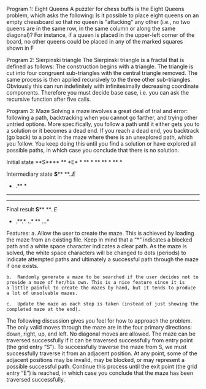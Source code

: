 Program 1: Eight Queens
A puzzler for chess buffs is the Eight Queens problem, which asks the following: Is it possible to place eight queens on an empty chessboard so that no queen is "attacking" any other (i.e., no two queens are in the same row, in the same column or along the same diagonal)? For instance, if a queen is placed in the upper-left corner of the board, no other queens could be placed in any of the marked squares shown in F

Program 2: Sierpinski triangle
The Sierpinski triangle is a fractal that is defined as follows: The construction begins with a triangle. The triangle is cut into four congruent sub-triangles with the central triangle removed. The same process is then applied recursively to the three other sub-triangles. Obviously this can run indefinitely with infinitesimally decreasing coordinate components. Therefore you must decide base case, i.e. you can ask the recursive function after five calls. 


Program 3: Maze
Solving a maze involves a great deal of trial and error: following a path, backtracking when you cannot go farther, and trying other untried options. More specifically, you follow a path until it either gets you to a solution or it becomes a dead end. If you reach a dead end, you backtrack (go back) to a point in the maze where there is an unexplored path, which you follow. You keep doing this until you find a solution or have explored all possible paths, in which case you conclude that there is no solution. 

Initial state
\*\*S\*\*\*\*
\*\*  \*E\*
\*  \*\* \*
\*\* \*\* \*
\*\*    \*

Intermediary state
**S****
**..*E*
* .** *
** ** *
**    *

Final result
**S****
**..*E*
* .**.*
**.**.*
** ...*


Features: 
	a.	Allow the user to create the maze. This is achieved by loading the maze from an existing file. Keep in mind that a “*” indicates a 		blocked path and a white space character indicates a clear path. As the maze is solved, the white space characters will be changed 		to dots (periods) to indicate attempted paths and ultimately a successful path through the maze if one exists. 
	
	b.	Randomly generate a maze to be searched if the user decides not to provide a maze of her/his own. This is a nice feature since it is 	 a little painful to create the mazes by hand, but it tends to produce a lot of unsolvable mazes. 
	
	c.	Update the maze as each step is taken (instead of just showing the completed maze at the end).

The following discussion gives you feel for how to approach the problem. The only valid moves through the maze are in the four primary directions: down, right, up, and left. No diagonal moves are allowed. The maze can be traversed successfully if it can be traversed successfully from entry point (the grid entry “S”). To successfully traverse the maze from S, we must successfully traverse it from an adjacent position. At any point, some of the adjacent positions may be invalid, may be blocked, or may represent a possible successful path. Continue this process until the exit point (the grid entry “E”) is reached, in which case you conclude that the maze has been traversed successfully.